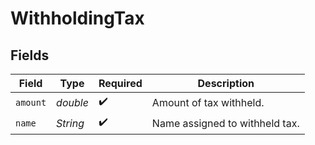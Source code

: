 # WithholdingTax


## Fields

| Field                          | Type                           | Required                       | Description                    |
| ------------------------------ | ------------------------------ | ------------------------------ | ------------------------------ |
| `amount`                       | *double*                       | :heavy_check_mark:             | Amount of tax withheld.        |
| `name`                         | *String*                       | :heavy_check_mark:             | Name assigned to withheld tax. |